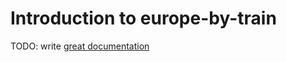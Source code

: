 # Introduction to europe-by-train

TODO: write [great documentation](http://jacobian.org/writing/what-to-write/)
